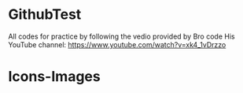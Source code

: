 # GithubTest

All codes for practice by following the vedio provided by Bro code
His YouTube channel: https://www.youtube.com/watch?v=xk4_1vDrzzo
# Icons-Images
